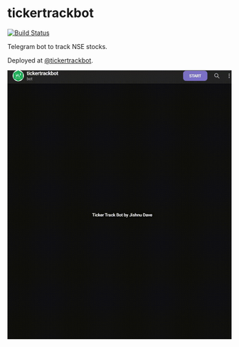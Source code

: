 # tickertrackbot

[![Build Status](https://travis-ci.com/perunnial/tickertrackbot.svg?branch=main)](https://travis-ci.com/perunnial/tickertrackbot)

Telegram bot to track NSE stocks.

Deployed at [@tickertrackbot](https://t.me/tickertrackbot).

![](demo.gif)
